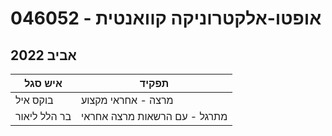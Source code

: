 # 046052 - אופטו-אלקטרוניקה קוואנטית

## אביב 2022

| איש סגל | תפקיד |
| ---- | ---- |
| בוקס איל | מרצה - אחראי מקצוע |
| בר הלל ליאור | מתרגל - עם הרשאות מרצה אחראי |

